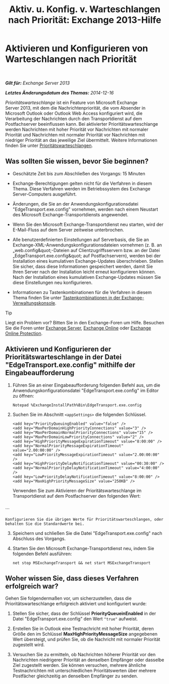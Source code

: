 ﻿---
title: 'Aktiv. u. Konfig. v. Warteschlangen nach Priorität: Exchange 2013-Hilfe'
TOCTitle: Aktivieren und Konfigurieren von Warteschlangen nach Priorität
ms:assetid: 1975d85d-2f1d-4852-8d19-e74ba4ba3853
ms:mtpsurl: https://technet.microsoft.com/de-de/library/JJ891104(v=EXCHG.150)
ms:contentKeyID: 51409272
ms.date: 05/22/2018
mtps_version: v=EXCHG.150
ms.translationtype: MT
---

# Aktivieren und Konfigurieren von Warteschlangen nach Priorität

 

_**Gilt für:** Exchange Server 2013_

_**Letztes Änderungsdatum des Themas:** 2014-12-16_

*Prioritätswarteschlange* ist ein Feature von Microsoft Exchange Server 2013, mit dem die Nachrichtenpriorität, die vom Absender in Microsoft Outlook oder Outlook Web Access konfiguriert wird, die Verarbeitung der Nachrichten durch den Transportdienst auf dem Postfachserver beeinflussen kann. Bei aktivierter Prioritätswarteschlange werden Nachrichten mit hoher Priorität vor Nachrichten mit normaler Priorität und Nachrichten mit normaler Priorität vor Nachrichten mit niedriger Priorität an das jeweilige Ziel übermittelt. Weitere Informationen finden Sie unter [Prioritätswarteschlangen](priority-queuing-exchange-2013-help.md).

## Was sollten Sie wissen, bevor Sie beginnen?

  - Geschätzte Zeit bis zum Abschließen des Vorgangs: 15 Minuten

  - Exchange-Berechtigungen gelten nicht für die Verfahren in diesem Thema. Diese Verfahren werden im Betriebssystem des Exchange Server-Computers ausgeführt.

  - Änderungen, die Sie an der Anwendungskonfigurationsdatei "EdgeTransport.exe.config" vornehmen, werden nach einem Neustart des Microsoft Exchange-Transportdiensts angewendet.

  - Wenn Sie den Microsoft Exchange-Transportdienst neu starten, wird der E-Mail-Fluss auf dem Server zeitweise unterbrochen.

  - Alle benutzerdefinierten Einstellungen auf Serverbasis, die Sie an Exchange-XML-Anwendungskonfigurationsdateien vornehmen (z. B. an „web.config\&quot;-Dateien auf Clientzugriffsservern bzw. an der Datei „EdgeTransport.exe.config\&quot; auf Postfachservern), werden bei der Installation eines kumulativen Exchange-Updates überschrieben. Stellen Sie sicher, dass diese Informationen gespeichert werden, damit Sie Ihren Server nach der Installation leicht erneut konfigurieren können. Nach der Installation eines kumulativen Exchange-Updates müssen Sie diese Einstellungen neu konfigurieren.

  - Informationen zu Tastenkombinationen für die Verfahren in diesem Thema finden Sie unter [Tastenkombinationen in der Exchange-Verwaltungskonsole](keyboard-shortcuts-in-the-exchange-admin-center-exchange-online-protection-help.md).


> [!TIP]
> Liegt ein Problem vor? Bitten Sie in den Exchange-Foren um Hilfe. Besuchen Sie die Foren unter <A href="https://go.microsoft.com/fwlink/p/?linkid=60612">Exchange Server</A>, <A href="https://go.microsoft.com/fwlink/p/?linkid=267542">Exchange Online</A> oder <A href="https://go.microsoft.com/fwlink/p/?linkid=285351">Exchange Online Protection</A>.



## Aktivieren und Konfigurieren der Prioritätswarteschlange in der Datei "EdgeTransport.exe.config" mithilfe der Eingabeaufforderung

1.  Führen Sie an einer Eingabeaufforderung folgenden Befehl aus, um die Anwendungskonfigurationsdatei "EdgeTransport.exe.config" im Editor zu öffnen:
    
        Notepad %ExchangeInstallPath%Bin\EdgeTransport.exe.config

2.  Suchen Sie im Abschnitt `<appSettings>` die folgenden Schlüssel.
    
        <add key="PriorityQueuingEnabled" value="false" />
        <add key="MaxPerDomainHighPriorityConnections" value="3" />
        <add key="MaxPerDomainNormalPriorityConnections" value="15" />
        <add key="MaxPerDomainLowPriorityConnections" value="2" />
        <add key="HighPriorityMessageExpirationTimeout" value="8:00:00" />
        <add key="NormalPriorityMessageExpirationTimeout" value="2.00:00:00" />
        <add key="LowPriorityMessageExpirationTimeout" value="2.00:00:00" />
        <add key="HighPriorityDelayNotificationTimeout" value="00:30:00" />
        <add key="NormalPriorityDelayNotificationTimeout" value="4:00:00" />
        <add key="LowPriorityDelayNotificationTimeout" value="8:00:00" />
        <add key="MaxHighPriorityMessageSize" value="250KB" />
    
    Verwenden Sie zum Aktivieren der Prioritätswarteschlange im Transportdienst auf dem Postfachserver den folgenden Wert:
    
    ```command line
<add key="PriorityQueuingEnabled" value="true" />
```
    
    Konfigurieren Sie die übrigen Werte für Prioritätswarteschlangen, oder behalten Sie die Standardwerte bei.

3.  Speichern und schließen Sie die Datei "EdgeTransport.exe.config" nach Abschluss des Vorgangs.

4.  Starten Sie den Microsoft Exchange-Transportdienst neu, indem Sie folgenden Befehl ausführen:
    
        net stop MSExchangeTransport && net start MSExchangeTransport

## Woher wissen Sie, dass dieses Verfahren erfolgreich war?

Gehen Sie folgendermaßen vor, um sicherzustellen, dass die Prioritätswarteschlange erfolgreich aktiviert und konfiguriert wurde:

1.  Stellen Sie sicher, dass der Schlüssel **PriorityQueueinEnabled** in der Datei "EdgeTransport.exe.config" den Wert `"true"` aufweist.

2.  Erstellen Sie in Outlook eine Testnachricht mit hoher Priorität, deren Größe den im Schlüssel **MaxHighPriorityMessageSize** angegebenen Wert übersteigt, und prüfen Sie, ob die Nachricht mit normaler Priorität zugestellt wird.

3.  Versuchen Sie zu ermitteln, ob Nachrichten höherer Priorität vor den Nachrichten niedrigerer Priorität an denselben Empfänger oder dasselbe Ziel zugestellt werden. Sie können versuchen, mehrere ähnliche Testnachrichten mit unterschiedlichen Prioritätswerten über mehrere Postfächer gleichzeitig an denselben Empfänger zu senden.

